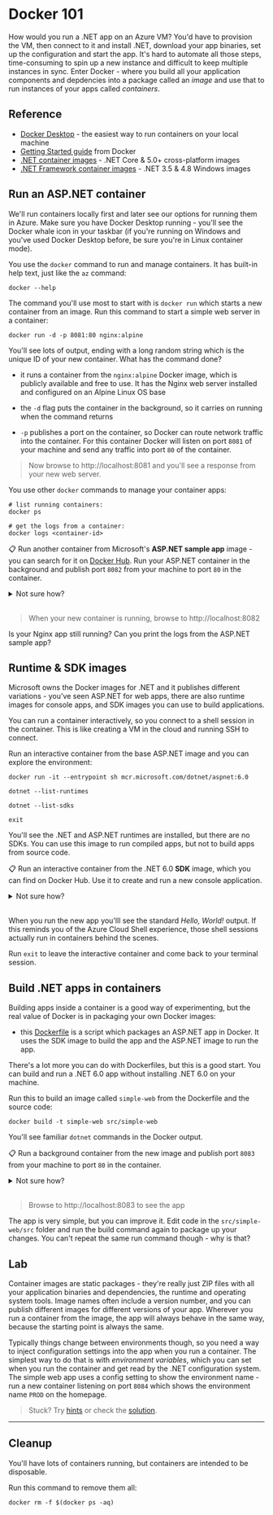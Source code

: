 # Docker 101

How would you run a .NET app on an Azure VM? You'd have to provision the VM, then connect to it and install .NET, download your app binaries, set up the configuration and start the app. It's hard to automate all those steps, time-consuming to spin up a new instance and difficult to keep multiple instances in sync. Enter Docker - where you build all your application components and depdencies into a package called an _image_ and use that to run instances of your apps called _containers_.

## Reference

- [Docker Desktop](https://www.docker.com/products/docker-desktop/) - the easiest way to run containers on your local machine
- [Getting Started guide](https://docs.docker.com/get-started/) from Docker
- [.NET container images](https://hub.docker.com/_/microsoft-dotnet) - .NET Core & 5.0+ cross-platform images
- [.NET Framework container images](https://hub.docker.com/_/microsoft-dotnet-framework) - .NET 3.5 & 4.8 Windows images

## Run an ASP.NET container

We'll run containers locally first and later see our options for running them in Azure. Make sure you have Docker Desktop running - you'll see the Docker whale icon in your taskbar (if you're running on Windows and you've used Docker Desktop before, be sure you're in Linux container mode).

You use the `docker` command to run and manage containers. It has built-in help text, just like the `az` command:

```
docker --help
```

The command you'll use most to start with is `docker run` which starts a new container from an image. Run this command to start a simple web server in a container:

```
docker run -d -p 8081:80 nginx:alpine 
```

You'll see lots of output, ending with a long random string which is the unique ID of your new container. What has the command done?

- it runs a container from the `nginx:alpine` Docker image, which is publicly available and free to use. It has the Nginx web server installed and configured on an Alpine Linux OS base

- the `-d` flag puts the container in the background, so it carries on running when the command returns

- `-p` publishes a port on the container, so Docker can route network traffic into the container. For this container Docker will listen on port `8081` of your machine and send any traffic into port `80` of the container.


> Now browse to http://localhost:8081 and you'll see a response from your new web server.

You use other `docker` commands to manage your container apps:

```
# list running containers:
docker ps

# get the logs from a container:
docker logs <container-id>
```

📋 Run another container from Microsoft's **ASP.NET sample app** image - you can search for it on [Docker Hub](https://hub.docker.com). Run your ASP.NET container in the background and publish port `8082` from your machine to port `80` in the container.

<details>
  <summary>Not sure how?</summary>

Search for _.NET_ on Docker Hub and you'll find a page that lists all the images, including [ASP.NET](https://hub.docker.com/_/microsoft-dotnet-aspnet/). That shows you there's a sample app in the image called `mcr.microsoft.com/dotnet/samples:aspnetapp`.

```
docker run -d -p 8082:80 mcr.microsoft.com/dotnet/samples:aspnetapp
```

</details><br/>

> When your new container is running, browse to http://localhost:8082

Is your Nginx app still running? Can you print the logs from the ASP.NET sample app?

## Runtime & SDK images

Microsoft owns the Docker images for .NET and it publishes different variations - you've seen ASP.NET for web apps, there are also runtime images for console apps, and SDK images you can use to build applications.

You can run a container interactively, so you connect to a shell session in the container. This is like creating a VM in the cloud and running SSH to connect.

Run an interactive container from the base ASP.NET image and you can explore the environment:

```
docker run -it --entrypoint sh mcr.microsoft.com/dotnet/aspnet:6.0

dotnet --list-runtimes

dotnet --list-sdks

exit
```

You'll see the .NET and ASP.NET runtimes are installed, but there are no SDKs. You can use this image to run compiled apps, but not to build apps from source code.

📋 Run an interactive container from the .NET 6.0 **SDK** image, which you can find on Docker Hub. Use it to create and run a new console application.

<details>
  <summary>Not sure how?</summary>

There's a separate image for the [.NET SDK](https://hub.docker.com/_/microsoft-dotnet-sdk/):

```
docker run -it --entrypoint sh mcr.microsoft.com/dotnet/sdk:6.0
```

That gives you a shell session inside the container, which has the .NET 6.0 runtime and SDK installed.

Now you can create and run an app:

```
dotnet new console -o labs-docker

cd labs-docker

dotnet run
```

</details><br/>

When you run the new app you'lll see the standard _Hello, World!_ output. If this reminds you of the Azure Cloud Shell experience, those shell sessions actually run in containers behind the scenes.

Run `exit` to leave the interactive container and come back to your terminal session.

## Build .NET apps in containers

Building apps inside a container is a good way of experimenting, but the real value of Docker is in packaging your own Docker images:

- this [Dockerfile](/src/simple-web/Dockerfile) is a script which packages an ASP.NET app in Docker. It uses the SDK image to build the app and the ASP.NET image to run the app.

There's a lot more you can do with Dockerfiles, but this is a good start. You can build and run a .NET 6.0 app without installing .NET 6.0 on your machine.

Run this to build an image called `simple-web` from the Dockerfile and the source code:

```
docker build -t simple-web src/simple-web
```

You'll see familiar `dotnet` commands in the Docker output.

📋 Run a background container from the new image and publish port `8083` from your machine to port `80` in the container.

<details>
  <summary>Not sure how?</summary>

It's the same `docker run` command.

The image name can be a reference to Docker Hub or Microsoft's container registry, or to a local image:

```
docker run -d -p 8083:80 simple-web 
```

</details><br/>

> Browse to http://localhost:8083 to see the app

The app is very simple, but you can improve it. Edit code in the `src/simple-web/src` folder and run the build command again to package up your changes. You can't repeat the same run command though - why is that?

## Lab

Container images are static packages - they're really just ZIP files with all your application binaries and dependencies, the runtime and operating system tools. Image names often include a version number, and you can publish different images for different versions of your app. Wherever you run a container from the image, the app will always behave in the same way, because the starting point is always the same.

Typically things change between environments though, so you need a way to inject configuration settings into the app when you run a container. The simplest way to do that is with _environment variables_, which you can set when you run the container and get read by the .NET configuration system. The simple web app uses a config setting to show the environment name - run a new container listening on port `8084` which shows the environment name `PROD` on the homepage.

> Stuck? Try [hints](hints.md) or check the [solution](solution.md).

___

## Cleanup

You'll have lots of containers running, but containers are intended to be disposable.

Run this command to remove them all:

```
docker rm -f $(docker ps -aq)
```
